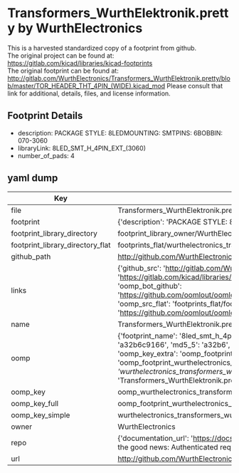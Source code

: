 # Transformers_WurthElektronik.pretty by WurthElectronics  
This is a harvested standardized copy of a footprint from github.  
The original project can be found at:  
https://gitlab.com/kicad/libraries/kicad-footprints  
The original footprint can be found at:
http://gitlab.com/WurthElectronics/Transformers_WurthElektronik.pretty/blob/master/TOR_HEADER_THT_4PIN_(WIDE).kicad_mod
Please consult that link for additional, details, files, and license information.  
## Footprint Details
* description: PACKAGE STYLE: 8LEDMOUNTING: SMTPINS: 6BOBBIN: 070-3060  
* libraryLink: 8LED_SMT_H_4PIN_EXT_(3060)  
* number_of_pads: 4  
## yaml dump  
| Key | Value |  
| --- | --- |  
| file | Transformers_WurthElektronik.pretty/8LED_SMT_H_4PIN_EXT_(3060).kicad_mod |  
| footprint | {'description': 'PACKAGE STYLE: 8LEDMOUNTING: SMTPINS: 6BOBBIN: 070-3060', 'libraryLink': '8LED_SMT_H_4PIN_EXT_(3060)', 'number_of_pads': 4} |  
| footprint_library_directory | footprint_library_owner/WurthElectronics_Transformers_WurthElektronik.pretty |  
| footprint_library_directory_flat | footprints_flat/wurthelectronics_transformers_wurthelektronik_8led_smt_h_4pin_ext_(3060)/working |  
| github_path | http://github.com/WurthElectronics/Transformers_WurthElektronik.pretty/blob/master/8LED_SMT_H_4PIN_EXT_(3060).kicad_mod |  
| links | {'github_src': 'http://gitlab.com/WurthElectronics/Transformers_WurthElektronik.pretty/blob/master/TOR_HEADER_THT_4PIN_(WIDE).kicad_mod', 'github_src_repo': 'https://gitlab.com/kicad/libraries/kicad-footprints', 'oomp_bot': 'footprints/wurthelectronics_transformers_wurthelektronik_8led_smt_h_4pin_ext_(3060)/working', 'oomp_bot_github': 'https://github.com/oomlout/oomlout_oomp_footprint_bot/tree/main/footprints/wurthelectronics_transformers_wurthelektronik_8led_smt_h_4pin_ext_(3060)/working', 'oomp_src_flat': 'footprints_flat/footprints_flat/wurthelectronics_transformers_wurthelektronik_8led_smt_h_4pin_ext_(3060)/working', 'oomp_src_flat_github': 'https://github.com/oomlout/oomlout_oomp_footprint_src/tree/main/footprints_flat/wurthelectronics_transformers_wurthelektronik_8led_smt_h_4pin_ext_(3060)/working'} |  
| name | Transformers_WurthElektronik.pretty |  
| oomp | {'footprint_name': '8led_smt_h_4pin_ext_(3060)', 'library_name': 'transformers_wurthelektronik', 'md5': 'a32b6c9166a13e748b12280f3ff1d33f', 'md5_10': 'a32b6c9166', 'md5_5': 'a32b6', 'md5_6': 'a32b6c', 'oomp_key': 'oomp_wurthelectronics_transformers_wurthelektronik_8led_smt_h_4pin_ext_(3060)', 'oomp_key_extra': 'oomp_footprint_wurthelectronics_transformers_wurthelektronik_8led_smt_h_4pin_ext_(3060)', 'oomp_key_full': 'oomp_footprint_wurthelectronics_transformers_wurthelektronik_8led_smt_h_4pin_ext_(3060)_a32b6c', 'oomp_key_simple': 'wurthelectronics_transformers_wurthelektronik_8led_smt_h_4pin_ext_(3060)', 'original_filename': 'Transformers_WurthElektronik.pretty/8LED_SMT_H_4PIN_EXT_(3060).kicad_mod', 'owner_name': 'wurthelectronics'} |  
| oomp_key | oomp_wurthelectronics_transformers_wurthelektronik_8led_smt_h_4pin_ext_(3060) |  
| oomp_key_full | oomp_footprint_wurthelectronics_transformers_wurthelektronik_8led_smt_h_4pin_ext_(3060) |  
| oomp_key_simple | wurthelectronics_transformers_wurthelektronik_8led_smt_h_4pin_ext_(3060) |  
| owner | WurthElectronics |  
| repo | {'documentation_url': 'https://docs.github.com/rest/overview/resources-in-the-rest-api#rate-limiting', 'message': "API rate limit exceeded for 84.66.173.59. (But here's the good news: Authenticated requests get a higher rate limit. Check out the documentation for more details.)"} |  
| url | http://github.com/WurthElectronics/Transformers_WurthElektronik.pretty |  

